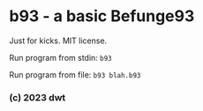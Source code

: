 # b93 - a basic Befunge93

Just for kicks. MIT license.

Run program from stdin: `b93`

Run program from file: `b93 blah.b93`

### (c) 2023 dwt
